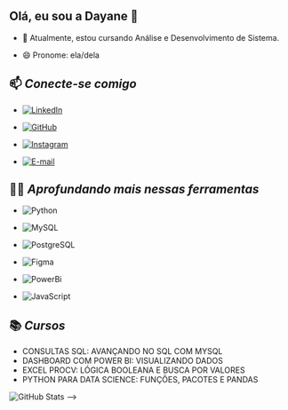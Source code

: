## Olá, eu sou a Dayane 👋


- 🌱 Atualmente, estou cursando Análise e Desenvolvimento de Sistema.

- 😄 Pronome: ela/dela

## 📫  *Conecte-se comigo*

- [![LinkedIn](https://img.shields.io/badge/LinkedIn-0077B5?style=for-the-badge&logo=linkedin&logoColor=white)](https://www.linkedin.com/in/dayaneteodoro/)

- [![GitHub](https://img.shields.io/badge/GitHub-100000?style=for-the-badge&logo=github&logoColor=white)](https://github.com/dayanebiaerafa)

- [![Instagram](https://img.shields.io/badge/-Instagram-%23E4405F?style=for-the-badge&logo=instagram&logoColor=white)](https://www.instagram.com/dayane_cie/)

- [![E-mail](https://img.shields.io/badge/-Email-000?style=for-the-badge&logo=microsoft-outlook&logoColor=007BFF)](mailto:dayanebiaerafa@hotmail.com)

## 🤹‍♀️ *Aprofundando mais nessas ferramentas*
- ![Python](https://img.shields.io/badge/python-3670A0?style=for-the-badge&logo=python&logoColor=ffdd54)

- ![MySQL](https://img.shields.io/badge/MySQL-00000F?style=for-the-badge&logo=mysql&logoColor=white)

- ![PostgreSQL](https://img.shields.io/badge/PostgreSQL-000?style=for-the-badge&logo=postgresql)

- ![Figma](https://img.shields.io/badge/Figma-696969?style=for-the-badge&logo=figma&logoColor=figma)

- ![PowerBi](https://img.shields.io/badge/Powerbi-696969?style=for-the-badge&logo=Powerbi&logoColor=Powerbi)

- ![JavaScript](https://img.shields.io/badge/JavaScript-F7DF1E?style=for-the-badge&logo=javascript&logoColor=black)


##  📚 *Cursos*


- CONSULTAS SQL: AVANÇANDO NO SQL COM MYSQL
- DASHBOARD COM POWER BI: VISUALIZANDO DADOS
- EXCEL PROCV: LÓGICA BOOLEANA E BUSCA POR VALORES
- PYTHON PARA DATA SCIENCE: FUNÇÕES, PACOTES E PANDAS



![GitHub Stats](https://github-readme-stats.vercel.app/api?username=dayanebiaerafa&theme=transparent&bg_color=000&border_color=30A3DC&show_icons=true&icon_color=30A3DC&title_color=E94D5F&text_color=FFF)
-->
